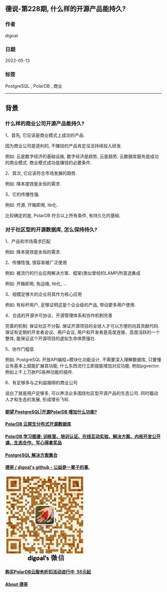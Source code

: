 ## 德说-第228期, 什么样的开源产品能持久?                        
                                          
### 作者                                          
digoal                                          
                                          
### 日期                                          
2022-05-13                                         
                                          
### 标签                                          
PostgreSQL , PolarDB , 商业                           
                                          
----                                          
                                          
## 背景     
### 什么样的商业公司开源产品能持久?     
    
1、首先, 它应该是商业模式上成功的产品.     
    
因为商业公司是逐利的, 不赚钱的产品肯定没法持续投入研发.     
    
例如: 云是数字经济的基础设施, 数字经济是趋势, 云是趋势, 云数据库服务是成功的商业模式.  商业模式成功是赚钱的必要条件.     
    
2、其次, 它应该符合市场发展的趋势.     
    
例如: 降本提效是永恒的需求.     
    
3、它的传播性强.      
    
例如: 开源, 开箱即用, lib化.     
    
比较确定的是, PolarDB 符合以上所有条件, 有持久化的基础.      
  
### 对于社区型的开源数据库, 怎么保持持久?     
  
1、产品和市场需求匹配  
  
例如: 降本提效是永恒的需求.     
  
2、传播性强, 很容易被广泛使用    
  
例如: 被流行的行业应用解决方案、框架(类似曾经的LAMP)所首选集成    
  
例如: 开箱即用, 免运维, lib化, ...      
  
3、规模足够大的企业将其作为核心应用  
  
例如: 有标杆用户, 足够证明这是个企业级的产品, 带动更多用户使用.     
  
4、合适的开源许可协议、开源管理体系和协作机制完善    
    
完善的机制:   保证社区不分裂.   保证开源项目的全球人才可以方便的向其贡献代码.    保证有定期的开发者会议、用户会议, 用户和开发者是高度连接、高度活跃的一个整体, 能保证这个开源项目的虚拟生命体质强壮.    
    
5、协作门槛低   
  
例如: PostgreSQL 开放API编程+模块化功能设计, 不需要深入理解数据库, 只要懂业务基本上就能扩展其功能, 什么东西流行立即就能增加对应功能. 例如pgvector.  例如上千上万款PG各种功能的插件.   
  
6、有足够多与之利益捆绑的商业公司  
  
说白了就是用户足够多, 可以养活众多围绕社区型开源产品的生态公司. 同时撬动人才和生态的发展, 形成增长飞轮.    
    
     
  
  
  
#### [期望 PostgreSQL|开源PolarDB 增加什么功能?](https://github.com/digoal/blog/issues/76 "269ac3d1c492e938c0191101c7238216")
  
  
#### [PolarDB 云原生分布式开源数据库](https://github.com/ApsaraDB "57258f76c37864c6e6d23383d05714ea")
  
  
#### [PolarDB 学习图谱: 训练营、培训认证、在线互动实验、解决方案、内核开发公开课、生态合作、写心得拿奖品](https://www.aliyun.com/database/openpolardb/activity "8642f60e04ed0c814bf9cb9677976bd4")
  
  
#### [PostgreSQL 解决方案集合](../201706/20170601_02.md "40cff096e9ed7122c512b35d8561d9c8")
  
  
#### [德哥 / digoal's github - 公益是一辈子的事.](https://github.com/digoal/blog/blob/master/README.md "22709685feb7cab07d30f30387f0a9ae")
  
  
![digoal's wechat](../pic/digoal_weixin.jpg "f7ad92eeba24523fd47a6e1a0e691b59")
  
  
#### [购买PolarDB云服务折扣活动进行中, 55元起](https://www.aliyun.com/activity/new/polardb-yunparter?userCode=bsb3t4al "e0495c413bedacabb75ff1e880be465a")
  
  
#### [About 德哥](https://github.com/digoal/blog/blob/master/me/readme.md "a37735981e7704886ffd590565582dd0")
  
